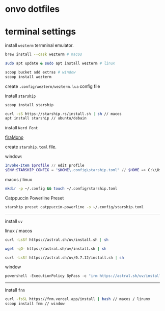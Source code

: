 # onvo dotfiles

# terminal settings

install `wezterm` termninal emulator.

```bash
brew install --cask wezterm # macos

sudo apt update & sudo apt install wezterm # linux

scoop bucket add extras # window
scoop install wezterm
```

create `.config/wezterm/wezterm.lua` config file

install `starship`

```powershell
scoop install starship
```

```bash
curl -sS https://starship.rs/install.sh | sh // macos
apt install starship // ubuntu/debain
```

install `Nerd Font`

[firaMono](https://github.com/ryanoasis/nerd-fonts/releases/download/v3.4.0/FiraMono.zip)

create `starship.toml` file.

window: 

```powershell
Invoke-Item $profile // edit profile
$ENV:STARSHIP_CONFIG = "$HOME\.config\starship.toml" // $HOME => C:\\Users\\onvo
```

macos / linux

```bash
mkdir -p ~/.config && touch ~/.config/starship.toml
```

Catppuccin Powerline Preset

```bash
starship preset catppuccin-powerline -o ~/.config/starship.toml
```

---

install `uv`

linux / macos

```bash
curl -LsSf https://astral.sh/uv/install.sh | sh

wget -qO- https://astral.sh/uv/install.sh | sh

curl -LsSf https://astral.sh/uv/0.7.12/install.sh | sh
```

window

```powershell
powershell -ExecutionPolicy ByPass -c "irm https://astral.sh/uv/install.ps1 | iex"
```

---

install `fnm`

```bash
curl -fsSL https://fnm.vercel.app/install | bash // macos / linunx
scoop install fnm // window
```
